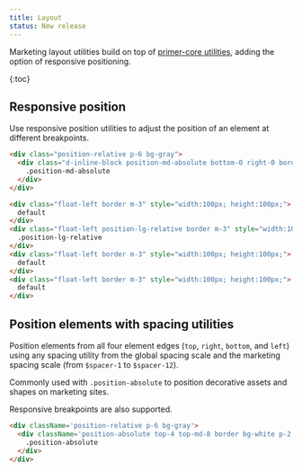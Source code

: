 ```yaml
---
title: Layout
status: New release
---
```


Marketing layout utilities build on top of [primer-core utilities](../../utilities/layout/#position), adding the option of responsive positioning.

{:toc}

## Responsive position

Use responsive position utilities to adjust the position of an element at different breakpoints.

```html
<div class="position-relative p-6 bg-gray">
  <div class="d-inline-block position-md-absolute bottom-0 right-0 border bg-white p-2">
    .position-md-absolute
  </div>
</div>

<div class="float-left border m-3" style="width:100px; height:100px;">
  default
</div>
<div class="float-left position-lg-relative border m-3" style="width:100px; height:100px; top:12px; left:12px;">
  .position-lg-relative
</div>
<div class="float-left border m-3" style="width:100px; height:100px;">
  default
</div>
<div class="float-left border m-3" style="width:100px; height:100px;">
  default
</div>
```

## Position elements with spacing utilities

Position elements from all four element edges (`top`, `right`, `bottom`, and `left`) using any spacing utility from the global spacing scale and the marketing spacing scale (from `$spacer-1` to `$spacer-12`).

Commonly used with `.position-absolute` to position decorative assets and shapes on marketing sites.

Responsive breakpoints are also supported.

```html
<div className='position-relative p-6 bg-gray'>
  <div className='position-absolute top-4 top-md-8 border bg-white p-2'>
    .position-absolute
  </div>
</div>
```

